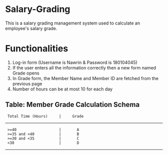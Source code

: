 # Salary-Grading

This is a salary grading management system used to calculate an employee's salary grade.

# Functionalities

1. Log-in form (Username is Nawrin & Password is 180104045)
2. If the user enters all the information correctly then a new form named Grade opens
3. In Grade form, the Member Name and Member ID are fetched from the previous page
4. Number of hours can be at most 10 for each day

  Table: Member Grade Calculation Schema
---------------------------------------------
     Total Time (Hours)     |     Grade
---------------------------------------------
     >=40                   |       A
     >=35 and <40           |       B
     >=30 and <35           |       C
     <30                    |       D
---------------------------------------------
